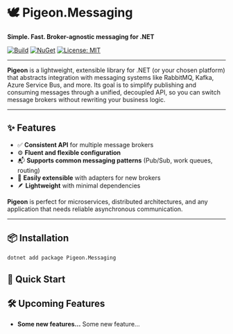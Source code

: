 # 🕊️ Pigeon.Messaging

**Simple. Fast. Broker-agnostic messaging for .NET**

[![Build](https://github.com/mape1402/pelican/actions/workflows/publish.yaml/badge.svg)](https://github.com/mape1402/pelican/actions/workflows/publish.yaml)
[![NuGet](https://img.shields.io/nuget/v/Pigeon.Messaging.svg)](https://www.nuget.org/packages/Pigeon.Messaging/)
[![License: MIT](https://img.shields.io/badge/license-MIT-blue.svg)](LICENSE)

---

**Pigeon** is a lightweight, extensible library for .NET (or your chosen platform) that abstracts integration with messaging systems like RabbitMQ, Kafka, Azure Service Bus, and more. Its goal is to simplify publishing and consuming messages through a unified, decoupled API, so you can switch message brokers without rewriting your business logic.

---

## ✨ Features

- ✅ **Consistent API** for multiple message brokers
- ⚙️ **Fluent and flexible configuration**
- 📬 **Supports common messaging patterns** (Pub/Sub, work queues, routing)
- 🔌 **Easily extensible** with adapters for new brokers
- 🪶 **Lightweight** with minimal dependencies

**Pigeon** is perfect for microservices, distributed architectures, and any application that needs reliable asynchronous communication.

---

## 📦 Installation

```bash
dotnet add package Pigeon.Messaging

```

## 🚀 Quick Start

## 🛠️ Upcoming Features

- **Some new features...**
   Some new feature...
